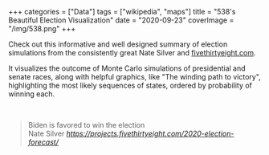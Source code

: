 +++
categories = ["Data"]
tags = ["wikipedia", "maps"]
title = "538's Beautiful Election Visualization"
date = "2020-09-23"
coverImage = "/img/538.png"
+++

Check out this informative and well designed summary of election simulations from the consistently great Nate Silver and <a href="https://fivethirtyeight.com" target="_blank">fivethirtyeight.com</a>.

<!--more-->

It visualizes the outcome of Monte Carlo simulations of presidential and senate races, along with helpful graphics, like "The winding path to victory", highlighting the most likely sequences of states, ordered by probability of winning each.
 
<br>

<blockquote class="quoteback" darkmode="" data-title="2020%20Election%20Forecast" data-author="Nate Silver" cite="https://projects.fivethirtyeight.com/2020-election-forecast/">
                      Biden is favored to win the election
                      <footer>Nate Silver <cite><a href="https://projects.fivethirtyeight.com/2020-election-forecast/">https://projects.fivethirtyeight.com/2020-election-forecast/</a></cite></footer>
                      </blockquote>
                      <script note="" src="https://cdn.jsdelivr.net/gh/Blogger-Peer-Review/quotebacks@1/quoteback.js"></script>
